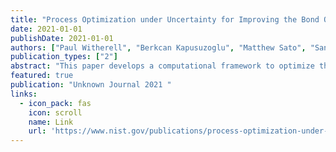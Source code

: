 ```yaml
---
title: "Process Optimization under Uncertainty for Improving the Bond Quality of Polymer Filaments in Fused Filament Fabrication"
date: 2021-01-01
publishDate: 2021-01-01
authors: ["Paul Witherell", "Berkcan Kapusuzoglu", "Matthew Sato", "Sankaran Mahadevan"]
publication_types: ["2"]
abstract: "This paper develops a computational framework to optimize the process parameters such that the bond quality between extruded polymer filaments is maximized in fused filament fabrication (FFF). A one-dimensional heat transfer analysis providing an estimate of the temperature profile of the filaments is coupled with a sintering neck growth model to assess the bond quality that occurs at the interfaces between adjacent filaments. Predicting the variability in the FFF process is essential for achieving proactive quality control of the manufactured part; however, the models used to predict the variability are affected by assumptions and approximations. This paper systematically quantifies the uncertainty in the bond quality model prediction due to various sources of uncertainty, both aleatory and epistemic, and includes the uncertainty in the process parameter optimization. Variance-based sensitivity analysis based on …"
featured: true
publication: "Unknown Journal 2021 "
links:
  - icon_pack: fas
    icon: scroll
    name: Link
    url: 'https://www.nist.gov/publications/process-optimization-under-uncertainty-improving-bond-quality-polymer-filaments-fused'
---
```

